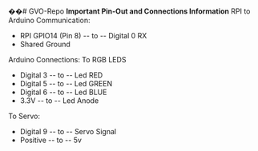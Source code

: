 ��#   G V O - R e p o 
 
 **Important Pin-Out and Connections Information**
RPI to Arduino Communication:
- RPI GPIO14 (Pin 8) -- to -- Digital 0 RX
- Shared Ground


Arduino Connections:
To RGB LEDS
- Digital 3 -- to -- Led RED
- Digital 5 -- to -- Led GREEN
- Digital 6 -- to -- Led BLUE
- 3.3V -- to -- Led Anode

To Servo:
- Digital 9 -- to -- Servo Signal
- Positive -- to -- 5v
